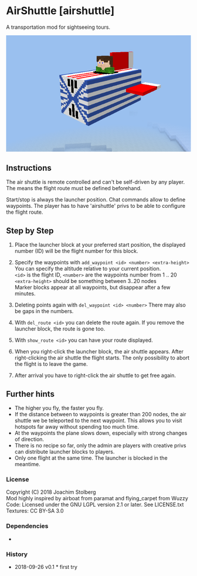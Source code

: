 # AirShuttle [airshuttle]

A transportation mod for sightseeing tours.

![TechPack](https://github.com/joe7575/airshuttle/blob/master/screenshot.png)


## Instructions

The air shuttle is remote controlled and can't be self-driven by any player.
The means the flight route must be defined beforehand.

Start/stop is always the launcher position. Chat commands allow to define waypoints.
The player has to have 'airshuttle' privs to be able to configure the flight route.


## Step by Step

1. Place the launcher block at your preferred start position, the displayed number (ID) will be the flight number for this block.

2. Specify the waypoints with `add_waypoint <id> <number> <extra-height>`  
   You can specify the altitude relative to your current position.  
   `<id>` is the flight ID, `<number>` are the waypoints number from 1 .. 20  
   `<extra-height>` should be something between 3..20 nodes  
   Marker blocks appear at all waypoints, but disappear after a few minutes.

3. Deleting points again with `del_waypoint <id> <number>`
   There may also be gaps in the numbers.

4. With `del_route <id>` you can delete the route again. If you remove the launcher block, the route is gone too.

5. With `show_route <id>` you can have your route displayed.

5. When you right-click the launcher block, the air shuttle appears. After right-clicking the air shuttle
   the flight starts. The only possibility to abort the flight is to leave the game.

6. After arrival you have to right-click the air shuttle to get free again.


## Further hints

* The higher you fly, the faster you fly. 
* If the distance between to waypoints is greater than 200 nodes, the air shuttle we be teleported to the next waypoint. 
  This allows you to visit hotspots far away without spending too much time.
* At the waypoints the plane slows down, especially with strong changes of direction.
* There is no recipe so far, only the admin are players with creative privs can distribute launcher blocks to players.
* Only one flight at the same time. The launcher is blocked in the meantime.



### License
Copyright (C) 2018 Joachim Stolberg  
Mod highly inspired by airboat from paramat and flying_carpet from Wuzzy  
Code: Licensed under the GNU LGPL version 2.1 or later. See LICENSE.txt  
Textures: CC BY-SA 3.0


### Dependencies 
-


### History 
- 2018-09-26  v0.1  * first try
